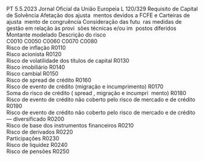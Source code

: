 PT  5.5.2023 Jornal Oficial da União Europeia L 120/329
 Requisito de Capital 
de Solvência  Afetação dos ajusta ­
mentos devidos a FCFE 
e Carteiras de ajusta ­
mento de congruência  Consideração das futu ­
ras medidas de gestão 
em relação às provi ­
sões técnicas e/ou im ­
postos diferidos  Montante modelado  Descrição do risco  
C0010  C0050  C0060  C0070  C0080  
Risco de inflação  R0110  
Risco acionista  R0120  
Risco de volatilidade dos títulos de capital  R0130  
Risco imobiliário  R0140  
Risco cambial  R0150  
Risco de  spread  de crédito  R0160  
Risco de evento de crédito (migração e incumprimento)  R0170  
Soma do risco de crédito ( spread , migração e incumpri ­
mento)  R0180  
Risco de evento de crédito não coberto pelo risco de 
mercado e de crédito  R0190  
Risco de evento de crédito não coberto pelo risco de 
mercado e de crédito — diversificado  R0200  
Risco de base dos instrumentos financeiros  R0210  
Risco de derivados  R0220  
Participações  R0230  
Risco de liquidez  R0240  
Risco de pensões  R0250